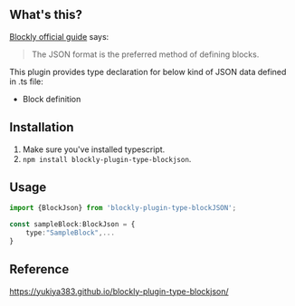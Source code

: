 ## What's this?
[Blockly official guide](https://developers.google.com/blockly/guides/create-custom-blocks/define-blocks#json_format_versus_javascript_api) says:
> The JSON format is the preferred method of defining blocks.

This plugin provides type declaration for below kind of JSON data defined in .ts file:
- Block definition

## Installation
1. Make sure you've installed typescript.
2. `npm install blockly-plugin-type-blockjson`.

## Usage
```typescript
import {BlockJson} from 'blockly-plugin-type-blockJSON';

const sampleBlock:BlockJson = {
    type:"SampleBlock",...
}
```

## Reference
https://yukiya383.github.io/blockly-plugin-type-blockjson/
